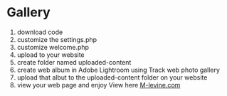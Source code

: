 # Gallery
1) download code
2) customize the settings.php
3) customize welcome.php
4) upload to your website
5) create folder named uploaded-content
6) create web album in Adobe Lightroom using Track web photo gallery
7) upload that albut to the uploaded-content folder on your website
8) view your web page and enjoy
View here <a href="https://www.m-levine.com" target="_blank">M-levine.com</a>